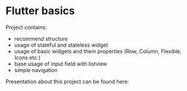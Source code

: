 # Flutter basics

Project contains:
- recommend structure
- usage of stateful and stateless widget
- usage of basic widgets and them properties (Row, Column, Flexible, Icons etc.)
- base usage of input field with listview
- simple navigation

Presentation about this project can be found here:
